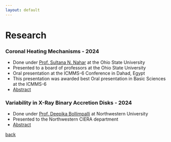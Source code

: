 ```yaml
---
layout: default
---
```


# Research

### Coronal Heating Mechanisms - 2024

*   Done under [Prof. Sultana N. Nahar](./https://www.astronomy.ohio-state.edu/nahar.1) at the Ohio State University
*   Presented to a board of professors at the Ohio State University
*   Oral presentation at the ICMMS-6 Conference in Dahad, Egypt
*   This presentation was awarded best Oral presentation in Basic Sciences at the ICMMS-6
*   [Abstract](./https://docs.google.com/document/d/e/2PACX-1vT4kX6wl8aLUzQDJlQpe2GhItHDFevkrRXZ6M47o6AsrnrinW0kule-e5fSAF0TJjmJKL3-fmIN2tdh/pub)


### Variability in X-Ray Binary Accretion Disks - 2024

*    Done under [Prof. Deepika Bollimpalli](./https://anandadeepika28.wixsite.com/my-site) at Northwestern University
*    Presented to the Northwestern CIERA department
*    [Abstract](./https://docs.google.com/document/d/e/2PACX-1vTfBI3YzzjcVTqZGEj6_aZccVHzNnMmhfE7ZQXL5_GTGwhgp8TNKvr-KrCU4rk7v8n-3yoLNYYrG98h/pub)

[back](./)
